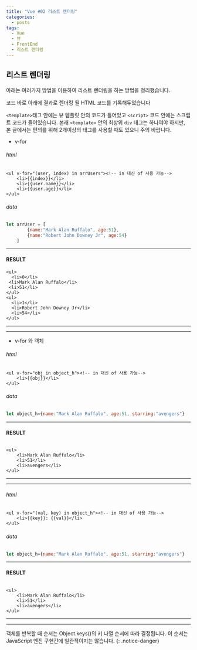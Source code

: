```yaml
---
title: "Vue #02 리스트 렌더링"
categories:
  - posts
tags:
  - Vue
  - 뷰
  - FrontEnd
  - 리스트 렌더링
---
```


리스트 렌더링
---

 아래는 여러가지 방법을 이용하여 리스트 렌더링을 하는 방법을 정리했습니다.
 
 코드 바로 아래에 결과로 렌더링 될 HTML 코드를 기록해두었습니다

``<template>``태그 안에는 뷰 템플릿 안의 코드가 들어있고 
``<script>`` 코드 안에는 스크립트 코드가 들어있습니다.
 본래 ``<template>`` 안의 최상위 ``div`` 태그는 
 하나여야 하지만, 본 글에서는 편의를 위해 2개이상의 태그를 사용할 때도 있으니 주의 바랍니다.
 
- v-for 

###### html

```vue
<ul v-for="(user, index) in arrUsers"><!-- in 대신 of 사용 가능-->
    <li>{{index}}</li>
    <li>{{user.name}}</li>
    <li>{{user.age}}</li>
</ul>
```

###### data

```javascript
let arrUser = [
        {name:"Mark Alan Ruffalo", age:51},
        {name:"Robert John Downey Jr", age:54}
    ]
```

---

#### RESULT

```vue
<ul>
  <li>0</li>
 <li>Mark Alan Ruffalo</li>
 <li>51</li>
</ul>
<ul>
  <li>1</li>
  <li>Robert John Downey Jr</li>
  <li>54</li>
</ul>
```

---

---

- v-for 와 객체

###### html

```vue
<ul v-for="obj in object_h"><!-- in 대신 of 사용 가능-->
    <li>{{obj}}</li>
</ul>
```

###### data

```javascript
let object_h={name:"Mark Alan Ruffalo", age:51, starring:"avengers"}
```

---

#### RESULT

```vue

<ul>
    <li>Mark Alan Ruffalo</li>
    <li>51</li>
    <li>avengers</li>
</ul>

```

---

---

###### html

```vue
<ul v-for="(val, key) in object_h"><!-- in 대신 of 사용 가능-->
    <li>{{key}}: {{val}}</li>
</ul>
```

###### data

```javascript
let object_h={name:"Mark Alan Ruffalo", age:51, starring:"avengers"}
```

---

#### RESULT

```vue

<ul>
    <li>Mark Alan Ruffalo</li>
    <li>51</li>
    <li>avengers</li>
</ul>

```

---

---

객체를 반복할 때 순서는 Object.keys()의 키 나열 순서에 따라 결정됩니다. 이 순서는 JavaScript 엔진 구현간에 일관적이지는 않습니다.
{: .notice-danger}

